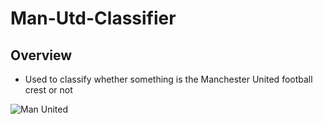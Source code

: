 # Man-Utd-Classifier
## Overview
* Used to classify whether something is the Manchester United football crest or not

![Man United](https://upload.wikimedia.org/wikipedia/en/thumb/7/7a/Manchester_United_FC_crest.svg/1200px-Manchester_United_FC_crest.svg.png)
